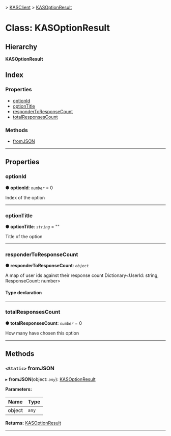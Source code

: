 [](../README.md) > [KASClient](../modules/kasclient.md) > [KASOptionResult](../classes/kasclient.kasoptionresult.md)

# Class: KASOptionResult

## Hierarchy

**KASOptionResult**

## Index

### Properties

* [optionId](kasclient.kasoptionresult.md#optionid)
* [optionTitle](kasclient.kasoptionresult.md#optiontitle)
* [responderToResponseCount](kasclient.kasoptionresult.md#respondertoresponsecount)
* [totalResponsesCount](kasclient.kasoptionresult.md#totalresponsescount)


### Methods

* [fromJSON](kasclient.kasoptionresult.md#fromjson)




---

## Properties

<a id="optionid"></a>

###  optionId

**● optionId**: *`number`* = 0


Index of the option


___




<a id="optiontitle"></a>

###  optionTitle

**● optionTitle**: *`string`* = ""


Title of the option


___




<a id="respondertoresponsecount"></a>

###  responderToResponseCount

**● responderToResponseCount**: *`object`*


A map of user ids against their response count Dictionary<UserId: string, ResponseCount: number>

#### Type declaration

___




<a id="totalresponsescount"></a>

###  totalResponsesCount

**● totalResponsesCount**: *`number`* = 0


How many have chosen this option


___





## Methods

<a id="fromjson"></a>

### `<Static>` fromJSON

▸ **fromJSON**(object: *`any`*): [KASOptionResult](kasclient.kasoptionresult.md)

**Parameters:**

| Name | Type |
| ------ | ------ |
| object | `any` |

**Returns:** [KASOptionResult](kasclient.kasoptionresult.md)

___





